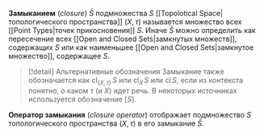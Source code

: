 
**Замыканием** (*closure*) $\bar S$ подмножества $S$ [[Topolotical Space|топологического пространства]] $(X, τ)$ называется множество всех [[Point Types|точек прикосновения]] $S$. Иначе $\bar{S}$ можно определить как пересечение всех [[Open and Closed Sets|замкнутых множеств]], содержащих $S$ или как наименьшее [[Open and Closed Sets|замкнутое множество]], содержащее $S$.

>[!detail] Альтернативные обозначения
Замыкание также обозначается как $\mathrm{cl}_{(X,τ)}\, S$ или $\mathrm{cl}_{X}\, S$ или $\mathrm{cl}\,S$, если из контекста понятно, о каком $τ$ (и $X$) идет речь. В некоторых источниках используется обозначение $[S]$.  

**Оператор замыкания** (*closure operator*) отображает подмножество $S$ топологического пространства $(X, τ)$ в его замыкание $\bar{S}$.
